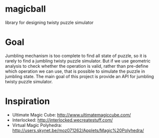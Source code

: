 magicball
=========

library for designing twisty puzzle simulator

# Goal
Jumbling mechanism is too complete to find all state of puzzle, so it is rarely to find a jumbling twisty puzzle simulator. But if we use geometric analysis to check whether the operation is valid, rather than pre-define which operation we can use, that is possible to simulate the puzzle in jumbling state.
The main goal of this project is provide an API for jumbling twisty puzzle simulator.

# Inspiration
- Ultimate Magic Cube: http://www.ultimatemagiccube.com/
- Interlocked: http://interlocked.wecreatestuff.com/
- Virtual Magic Polyhedra: http://users.skynet.be/moz071262/Applets/Magic%20Polyhedra/
